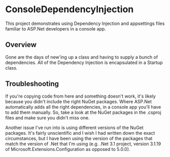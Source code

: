 # ConsoleDependencyInjection
This project demonstrates using Dependency Injection and appsettings files familiar to ASP.Net developers in a console app.

## Overview
Gone are the days of new'ing up a class and having to supply a bunch of dependencies.  All of the Dependency Injection is encapsulated in a Startup class.

## Troubleshooting
If you're copying code from here and something doesn't work, it's likely because you didn't include the right NuGet packages.  Where ASP.Net automatically adds all the right dependencies, in a console app you'll have to add them manually.  So, take a look at the NuGet packages in the .csproj files and make sure you didn't miss one.

Another issue I've run into is using different versions of the NuGet packages.  It's fairly unscientific and I wish I had written down the exact circumstances, but I have been using the version of the packages that match the version of .Net that I'm using (e.g. .Net 3.1 project, version 3.1.19 of Microsoft.Extensions.Configuration as opposed to 5.0.0).
